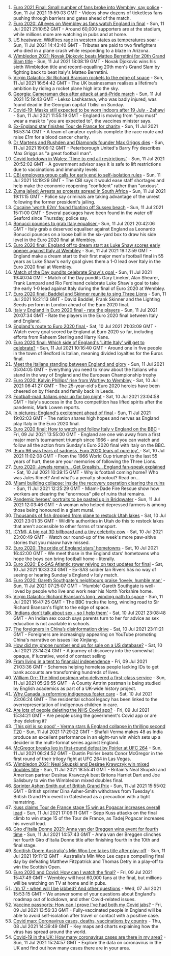 1. [Euro 2021 Final: Small number of fans broke into Wembley, say police](https://www.bbc.co.uk/news/uk-57799271) - Sun, 11 Jul 2021 19:59:03 GMT - Videos show dozens of ticketless fans pushing through barriers and gates ahead of the match.
2. [Euro 2020: All eyes on Wembley as fans watch England in final](https://www.bbc.co.uk/news/uk-57796459) - Sun, 11 Jul 2021 21:10:52 GMT - Around 60,000 supporters are at the stadium, while millions more are watching in pubs and at home.
3. [US heatwave: Wildfires rage in western states as temperatures soar](https://www.bbc.co.uk/news/world-us-canada-57794263) - Sun, 11 Jul 2021 14:43:40 GMT - Tributes are paid to two firefighters who died in a plane crash while responding to a blaze in Arizona.
4. [Wimbledon 2021: Novak Djokovic beats Matteo Berrettini for 20th Grand Slam title](https://www.bbc.co.uk/sport/tennis/57792226) - Sun, 11 Jul 2021 18:08:19 GMT - Novak Djokovic wins his sixth Wimbledon title and record-equalling 20th men's Grand Slam by fighting back to beat Italy's Matteo Berrettini.
5. [Virgin Galactic: Sir Richard Branson rockets to the edge of space](https://www.bbc.co.uk/news/science-environment-57797297) - Sun, 11 Jul 2021 16:54:42 GMT - The UK businessman realises a lifetime's ambition by riding a rocket plane high into the sky.
6. [Georgia: Cameraman dies after attack at anti-Pride march](https://www.bbc.co.uk/news/world-europe-57797467) - Sun, 11 Jul 2021 15:19:43 GMT - Lekso Lashkarava, who was badly injured, was found dead in the Georgian capital Tbilisi on Sunday.
7. [Covid-19: Masks still expected to be worn indoors after 19 July - Zahawi](https://www.bbc.co.uk/news/uk-57795409) - Sun, 11 Jul 2021 11:55:19 GMT - England is moving from "you must" wear a mask to "you are expected to", the vaccines minister says.
8. [Ex-England star finishes Tour de France for charity](https://www.bbc.co.uk/news/uk-england-57798457) - Sun, 11 Jul 2021 16:53:14 GMT - A team of amateur cyclists complete the race route and raise £1m for a blood cancer charity.
9. [Dr Martens and Rushden and Diamonds founder Max Griggs dies](https://www.bbc.co.uk/news/uk-england-northamptonshire-57796712) - Sun, 11 Jul 2021 19:09:12 GMT - Peterborough United's Barry Fry describes Max Griggs as "a great football man".
10. [Covid lockdown in Wales: 'Time to end all restrictions'](https://www.bbc.co.uk/news/uk-wales-57785073) - Sun, 11 Jul 2021 20:52:02 GMT - A government advisor says it is safe to lift restrictions due to vaccinations and immunity levels.
11. [CBI employers group calls for early end to self-isolation rules](https://www.bbc.co.uk/news/business-57795100) - Sun, 11 Jul 2021 14:19:29 GMT - The CBI says it would ease staff shortages and help make the economic reopening "confident" rather than "anxious".
12. [Zuma jailed: Arrests as protests spread in South Africa](https://www.bbc.co.uk/news/world-africa-57797007) - Sun, 11 Jul 2021 19:11:15 GMT - Police say criminals are taking advantage of the unrest following the former president's jailing.
13. [Cocaine 'worth £2m' found floating off Sussex beach](https://www.bbc.co.uk/news/uk-england-sussex-57795212) - Sun, 11 Jul 2021 15:11:00 GMT - Several packages have been found in the water off Seaford since Thursday, police say.
14. [Bonucci pounces to grab Italy equaliser ](https://www.bbc.co.uk/sport/av/football/57799636) - Sun, 11 Jul 2021 20:42:06 GMT - Italy grab a deserved equaliser against England as Leonardo Bonucci pounces on a loose ball in the six-yard box to draw his side level in the Euro 2020 final at Wembley.
15. [Euro 2020 final: England off to dream start as Luke Shaw scores early opener against Italy at Wembley](https://www.bbc.co.uk/sport/av/football/57799631) - Sun, 11 Jul 2021 19:12:59 GMT - England make a dream start to their first major men's football final in 55 years as Luke Shaw's early goal gives them a 1-0 lead over Italy in the Euro 2020 final at Wembley.
16. [Match of the Day pundits celebrate Shaw's goal ](https://www.bbc.co.uk/sport/av/football/57799216) - Sun, 11 Jul 2021 19:40:04 GMT - Match of the Day pundits Gary Lineker, Alan Shearer, Frank Lampard and Rio Ferdinand celebrate Luke Shaw's goal to take the early 1-0 lead against Italy during the final of Euro 2020 at Wembley.
17. [Euro 2020 final: Baddiel and Skinner reunite to sing Three Lions](https://www.bbc.co.uk/news/uk-england-57798768) - Sun, 11 Jul 2021 16:21:13 GMT - David Baddiel, Frank Skinner and the Lighting Seeds perform in London ahead of the Euro 2020 final.
18. [Italy v England in Euro 2020 final - rate the players](https://www.bbc.co.uk/sport/football/51199329) - Sun, 11 Jul 2021 20:07:34 GMT - Rate the players in the Euro 2020 final between Italy and England.
19. [England's route to Euro 2020 final  ](https://www.bbc.co.uk/sport/av/football/57744832) - Sat, 10 Jul 2021 21:03:09 GMT - Watch every goal scored by England at Euro 2020 so far, including efforts from Raheem Sterling and Harry Kane.
20. [Euro 2020 final: Which side of England's 'Little Italy' will get to celebrate?](https://www.bbc.co.uk/news/world-europe-57795661) - Sun, 11 Jul 2021 10:16:40 GMT - Around one in five people in the town of Bedford is Italian, meaning divided loyalties for the Euros final.
21. [Meet the Italians standing between England and glory](https://www.bbc.co.uk/sport/football/57768655) - Sun, 11 Jul 2021 05:04:05 GMT - Everything you need to know about the Italians who stand in the way of England and the European Championship trophy
22. [Euro 2020: Kalvin Phillips' rise from Wortley to Wembley](https://www.bbc.co.uk/news/uk-england-leeds-57761592) - Sat, 10 Jul 2021 06:41:27 GMT - The 25-year-old's Euro 2020 heroics have been cheered on by friends and family back in Leeds.
23. [Football-mad Italians gear up for big night](https://www.bbc.co.uk/news/world-europe-57783267) - Sat, 10 Jul 2021 23:04:58 GMT - Italy's success in the Euro competition has lifted spirits after the pandemic, Mark Lowen reports.
24. [In pictures: England's excitement ahead of final ](https://www.bbc.co.uk/news/in-pictures-57796519) - Sun, 11 Jul 2021 19:02:03 GMT - The nation shares high hopes and nerves as England play Italy in the Euro 2020 final.
25. [Euro 2020 final: How to watch and follow Italy v England on the BBC](https://www.bbc.co.uk/sport/football/57777726) - Fri, 09 Jul 2021 13:55:00 GMT - England are one win away from a first major men's tournament triumph since 1966 - and you can watch and follow all the action from Sunday's Euro 2020 final with Italy on the BBC.
26. ['Euro 96 was tears of sadness, Euro 2020 tears of pure joy' ](https://www.bbc.co.uk/sport/football/57780763) - Sat, 10 Jul 2021 11:02:08 GMT - From the 1966 World Cup triumph to the last 55 years of hurt, these are your memories of following the Three Lions.
27. [Euro 2020: Jewels remain... Get Grealish... England fan-speak explained](https://www.bbc.co.uk/news/uk-57761278) - Sat, 10 Jul 2021 10:39:15 GMT - Why is football coming home? Who was Jules Rimet? And what's a penalty shootout? Read on...
28. [Miami building collapse: Inside the recovery operation clearing the ruins](https://www.bbc.co.uk/news/world-us-canada-57795441) - Sun, 11 Jul 2021 12:25:29 GMT - Miami-Dade Fire Rescue show how workers are clearing the "enormous" pile of ruins that remains.
29. [Pandemic heroes' portraits to be pasted up in Bridgwater](https://www.bbc.co.uk/news/uk-england-somerset-57788657) - Sun, 11 Jul 2021 12:03:46 GMT - A woman who helped depressed farmers is among those being honoured in a giant mural.
30. [Thousands of fish dropped from plane to restock Utah lakes](https://www.bbc.co.uk/news/world-us-canada-57793082) - Sat, 10 Jul 2021 23:01:35 GMT - Wildlife authorities in Utah do this to restock lakes that aren't accessible to other forms of transport.
31. [ICYMI: A big cat 3D billboard and a tiny celebrity cow](https://www.bbc.co.uk/news/world-57771740) - Sat, 10 Jul 2021 23:00:49 GMT - Watch our round-up of the week's more paw-sitive stories that you miaow have missed.
32. [Euro 2020: The pride of England stars' hometowns](https://www.bbc.co.uk/news/uk-england-57791089) - Sat, 10 Jul 2021 16:42:00 GMT - We meet those in the England stars' hometowns who hope the boys can bring football home - literally.
33. [Euro 2020: Ex-SAS Atlantic rower relying on text updates for final](https://www.bbc.co.uk/news/uk-england-hereford-worcester-57788407) - Sat, 10 Jul 2021 10:33:24 GMT - Ex-SAS soldier Ian Rivers has no way of seeing or hearing Sunday's England v Italy match.
34. [Euro 2020: Gareth Southgate's neighbours praise 'lovely, humble man'](https://www.bbc.co.uk/news/uk-england-york-north-yorkshire-57779125) - Sun, 11 Jul 2021 07:25:07 GMT - 'Humble' Gareth Southgate is well-loved by people who live and work near his North Yorkshire home.
35. [Virgin Galactic: Richard Branson's long, winding path to space](https://www.bbc.co.uk/news/science-environment-57798167) - Sun, 11 Jul 2021 16:47:25 GMT - The BBC tracks the long, winding road to Sir Richard Branson's flight to the edge of space.
36. ['Indians don't talk about sex - so I help them'](https://www.bbc.co.uk/news/stories-56838660) - Sat, 10 Jul 2021 23:08:48 GMT - An Indian sex coach says parents turn to her for advice as sex education is not available in schools.
37. [The foreigners in China’s disinformation drive](https://www.bbc.co.uk/news/world-asia-china-57780023) - Sat, 10 Jul 2021 23:11:21 GMT - Foreigners are increasingly appearing on YouTube promoting China's narrative on issues like Xinjiang.
38. [How did my phone number end up for sale on a US database?](https://www.bbc.co.uk/news/technology-57443597) - Sat, 10 Jul 2021 23:14:24 GMT - A journey of discovery into the somewhat opaque, if lucrative, world of contact selling
39. [From living in a tent to financial independence](https://www.bbc.co.uk/news/business-57666610) - Fri, 09 Jul 2021 21:03:36 GMT - Schemes helping homeless people lacking IDs to get bank accounts are transforming hundreds of lives.
40. [William Orr: The blind postman who delivered a first-class service](https://www.bbc.co.uk/news/uk-northern-ireland-57762587) - Sun, 11 Jul 2021 05:26:55 GMT - A County Antrim postman is being studied by English academics as part of a UK-wide history project.
41. [Why Canada is reforming indigenous foster care](https://www.bbc.co.uk/news/world-us-canada-57646170) - Sat, 10 Jul 2021 23:06:24 GMT - The residential school legacy has been linked to the overrepresentation of indigenous children in care.
42. [Are lots of people deleting the NHS Covid app?](https://www.bbc.co.uk/news/57779371) - Fri, 09 Jul 2021 15:34:21 GMT - Are people using the government's Covid app or are they deleting it?
43. ['This girl is so good' - Verma stars & England collapse in thrilling second T20](https://www.bbc.co.uk/sport/cricket/57798277) - Sun, 11 Jul 2021 17:29:22 GMT - Shafali Verma makes 48 as India produce an excellent performance in an eight-run win which sets up a decider in the multi-format series against England.
44. [McGregor breaks leg in first-round defeat by Poirier at UFC 264](https://www.bbc.co.uk/sport/mixed-martial-arts/57793781) - Sun, 11 Jul 2021 06:24:52 GMT - Dustin Poirier beats Conor McGregor in the first round of their trilogy fight at UFC 264 in Las Vegas.
45. [Wimbledon 2021: Neal Skupski and Desirae Krawczyk win mixed doubles title](https://www.bbc.co.uk/sport/tennis/57799241) - Sun, 11 Jul 2021 18:55:41 GMT - Britain's Neal Skupski and American partner Desirae Krawczyk beat Britons Harriet Dart and Joe Salisbury to win the Wimbledon mixed doubles final.
46. [Sprinter Asher-Smith out of British Grand Prix](https://www.bbc.co.uk/sport/athletics/57797917) - Sun, 11 Jul 2021 15:55:02 GMT - British sprinter Dina Asher-Smith withdraws from Tuesday's British Grand Prix event in Gateshead as a precaution with a tight hamstring.
47. [Kuss claims Tour de France stage 15 win as Pogacar increases overall lead](https://www.bbc.co.uk/sport/cycling/57797623) - Sun, 11 Jul 2021 17:06:11 GMT - Sepp Kuss attacks on the final climb to win stage 15 of the Tour de France, as Tadej Pogacar increases his overall lead.
48. [Giro d'Italia Donne 2021: Anna van der Breggen wins event for fourth time](https://www.bbc.co.uk/sport/cycling/57797619) - Sun, 11 Jul 2021 14:57:43 GMT - Anna van der Breggen clinches her fourth Giro d'Italia Donne title after finishing fourth in the 10th and final stage.
49. [Scottish Open: Australia's Min Woo Lee takes title after play-off](https://www.bbc.co.uk/sport/golf/57797667) - Sun, 11 Jul 2021 19:11:12 GMT - Australia's Min Woo Lee caps a compelling final day by defeating Matthew Fitzpatrick and Thomas Detry in a play-off to win the Scottish Open.
50. [Euro 2020 and Covid: How can I watch the final?](https://www.bbc.co.uk/news/uk-57386719) - Fri, 09 Jul 2021 15:47:49 GMT - Wembley will host 60,000 fans at the final, but millions will be watching on TV at home and in pubs.
51. [I'm 17 - when will I be jabbed? And other questions](https://www.bbc.co.uk/news/world-asia-china-51176409) - Wed, 07 Jul 2021 15:53:15 GMT - We answer some of your questions about England's roadmap out of lockdown, and other Covid-related issues.
52. [Vaccine passports: How can I prove I've had both my Covid jabs?](https://www.bbc.co.uk/news/explainers-55718553) - Fri, 09 Jul 2021 13:56:33 GMT - Fully-vaccinated people in England will be able to avoid self-isolation after travel or contact with a positive case.
53. [Covid map: Coronavirus cases, deaths, vaccinations by country](https://www.bbc.co.uk/news/world-51235105) - Thu, 08 Jul 2021 14:39:49 GMT - Key maps and charts explaining how the virus has spread around the world.
54. [Covid-19 in the UK: How many coronavirus cases are there in my area?](https://www.bbc.co.uk/news/uk-51768274) - Sun, 11 Jul 2021 15:24:57 GMT - Explore the data on coronavirus in the UK and find out how many cases there are in your area.
